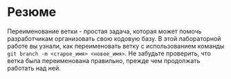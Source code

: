 # Резюме

Переименование ветки - простая задача, которая может помочь разработчикам организовать свою кодовую базу. В этой лабораторной работе вы узнали, как переименовать ветку с использованием команды `git branch -m <старое_имя> <новое_имя>`. Не забудьте проверить, что ветка была переименована правильно, прежде чем продолжать работать над ней.
